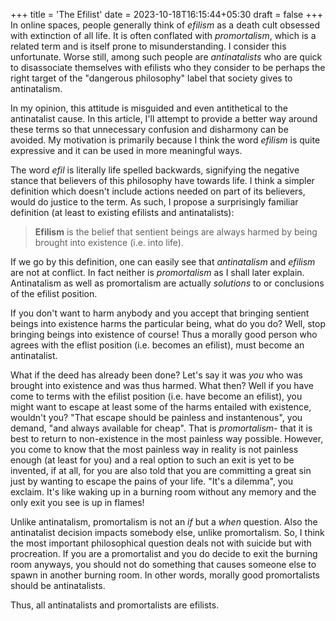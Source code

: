 +++
title = 'The Efilist'
date = 2023-10-18T16:15:44+05:30
draft = false
+++
In online spaces, people generally think of _efilism_ as a death cult obsessed with extinction of all life. It is often conflated with _promortalism_, which is a related term and is itself prone to misunderstanding. I consider this unfortunate. Worse still, among such people are _antinatalists_ who are quick to disassociate themselves with efilists who they consider to be perhaps the right target of the "dangerous philosophy" label that society gives to antinatalism.

In my opinion, this attitude is misguided and even antithetical to the antinatalist cause. In this article, I'll attempt to provide a better way around these terms so that unnecessary confusion and disharmony can be avoided. My motivation is primarily because I think the word _efilism_ is quite expressive and it can be used in more meaningful ways.

The word _efil_ is literally life spelled backwards, signifying the negative stance that believers of this philosophy have towards life. I think a simpler definition which doesn't include actions needed on part of its believers, would do justice to the term. As such, I propose a surprisingly familiar definition (at least to existing efilists and antinatalists): 

> **Efilism** is the belief that sentient beings are always harmed by being brought into existence (i.e. into life).

 If we go by this definition, one can easily see that _antinatalism_ and _efilism_ are not at conflict. In fact neither is _promortalism_ as I shall later explain. Antinatalism as well as promortalism are actually _solutions_ to or conclusions of the efilist position. 

If you don't want to harm anybody and you accept that bringing sentient beings into existence harms the particular being, what do you do? Well, stop bringing beings into existence of course! Thus a morally good person who agrees with the eflist position (i.e. becomes an efilist), must become an antinatalist.

What if the deed has already been done? Let's say it was _you_ who was brought into existence and was thus harmed. What then? Well if you have come to terms with the efilist position (i.e. have become an efilist), you might want to escape at least some of the harms entailed with existence, wouldn't you? "That escape should be painless and instantenous", you demand, "and always available for cheap". That is _promortalism_- that it is best to return to non-existence in the most painless way possible. However, you come to know that the most painless way in reality is not painless enough (at least for you) and a real option to such an exit is yet to be invented, if at all, for you are also told that you are committing a great sin just by wanting to escape the pains of your life. "It's a dilemma", you exclaim. It's like waking up in a burning room without any memory and the only exit you see is up in flames!

Unlike antinatalism, promortalism is not an _if_ but a _when_ question. Also the antinatalist decision impacts somebody else, unlike promortalism. So, I think the most important philosophical question deals not with suicide but with procreation. If you are a promortalist and you do decide to exit the burning room anyways, you should not do something that causes someone else to spawn in another burning room. In other words, morally good promortalists should be antinatalists.

Thus, all antinatalists and promortalists are efilists.
